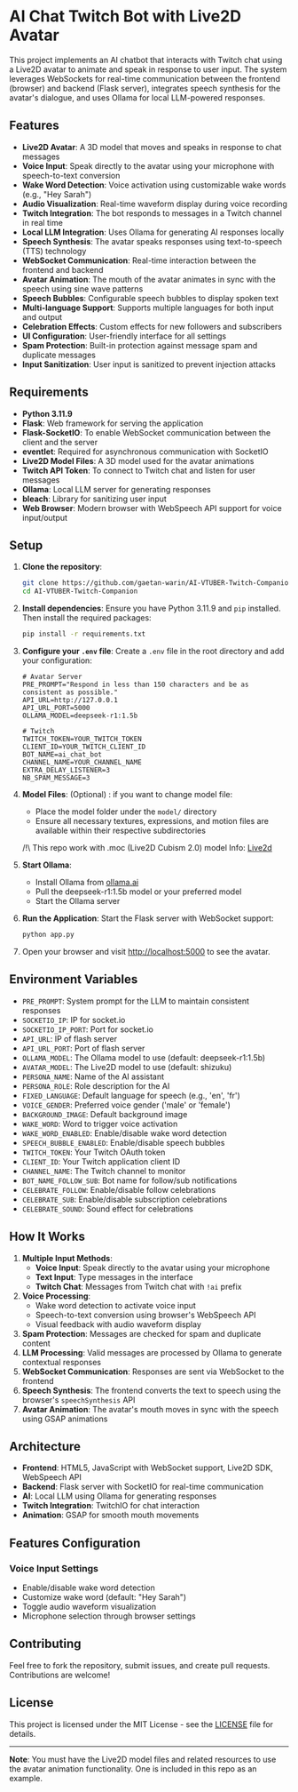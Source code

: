 # AI Chat Twitch Bot with Live2D Avatar

This project implements an AI chatbot that interacts with Twitch chat using a Live2D avatar to animate and speak in response to user input. The system leverages WebSockets for real-time communication between the frontend (browser) and backend (Flask server), integrates speech synthesis for the avatar's dialogue, and uses Ollama for local LLM-powered responses.

## Features

- **Live2D Avatar**: A 3D model that moves and speaks in response to chat messages
- **Voice Input**: Speak directly to the avatar using your microphone with speech-to-text conversion
- **Wake Word Detection**: Voice activation using customizable wake words (e.g., "Hey Sarah")
- **Audio Visualization**: Real-time waveform display during voice recording
- **Twitch Integration**: The bot responds to messages in a Twitch channel in real time
- **Local LLM Integration**: Uses Ollama for generating AI responses locally
- **Speech Synthesis**: The avatar speaks responses using text-to-speech (TTS) technology
- **WebSocket Communication**: Real-time interaction between the frontend and backend
- **Avatar Animation**: The mouth of the avatar animates in sync with the speech using sine wave patterns
- **Speech Bubbles**: Configurable speech bubbles to display spoken text
- **Multi-language Support**: Supports multiple languages for both input and output
- **Celebration Effects**: Custom effects for new followers and subscribers
- **UI Configuration**: User-friendly interface for all settings
- **Spam Protection**: Built-in protection against message spam and duplicate messages
- **Input Sanitization**: User input is sanitized to prevent injection attacks

## Requirements

- **Python 3.11.9**
- **Flask**: Web framework for serving the application
- **Flask-SocketIO**: To enable WebSocket communication between the client and the server
- **eventlet**: Required for asynchronous communication with SocketIO
- **Live2D Model Files**: A 3D model used for the avatar animations
- **Twitch API Token**: To connect to Twitch chat and listen for user messages
- **Ollama**: Local LLM server for generating responses
- **bleach**: Library for sanitizing user input
- **Web Browser**: Modern browser with WebSpeech API support for voice input/output

## Setup

1. **Clone the repository**:
    ```bash
    git clone https://github.com/gaetan-warin/AI-VTUBER-Twitch-Companion.git
    cd AI-VTUBER-Twitch-Companion
    ```

2. **Install dependencies**:
    Ensure you have Python 3.11.9 and `pip` installed. Then install the required packages:
    ```bash
    pip install -r requirements.txt
    ```

3. **Configure your `.env` file**:
    Create a `.env` file in the root directory and add your configuration:
    ```env
    # Avatar Server
    PRE_PROMPT="Respond in less than 150 characters and be as consistent as possible."
    API_URL=http://127.0.0.1
    API_URL_PORT=5000
    OLLAMA_MODEL=deepseek-r1:1.5b

    # Twitch
    TWITCH_TOKEN=YOUR_TWITCH_TOKEN
    CLIENT_ID=YOUR_TWITCH_CLIENT_ID
    BOT_NAME=ai_chat_bot
    CHANNEL_NAME=YOUR_CHANNEL_NAME
    EXTRA_DELAY_LISTENER=3
    NB_SPAM_MESSAGE=3
    ```

4. **Model Files**:
    (Optional) : if you want to change model file:
    - Place the model folder under the `model/` directory
    - Ensure all necessary textures, expressions, and motion files are available within their respective subdirectories
    
    /!\ This repo work with .moc (Live2D Cubism 2.0) model
    Info: [Live2d](https://www.live2d.com/en/)

5. **Start Ollama**:
    - Install Ollama from [ollama.ai](https://ollama.ai)
    - Pull the deepseek-r1:1.5b model or your preferred model
    - Start the Ollama server

6. **Run the Application**:
    Start the Flask server with WebSocket support:
    ```bash
    python app.py
    ```

7. Open your browser and visit [http://localhost:5000](http://localhost:5000) to see the avatar.

## Environment Variables

- `PRE_PROMPT`: System prompt for the LLM to maintain consistent responses
- `SOCKETIO_IP`: IP for socket.io
- `SOCKETIO_IP_PORT`: Port for socket.io
- `API_URL`: IP of flash server
- `API_URL_PORT`: Port of flash server
- `OLLAMA_MODEL`: The Ollama model to use (default: deepseek-r1:1.5b)
- `AVATAR_MODEL`: The Live2D model to use (default: shizuku)
- `PERSONA_NAME`: Name of the AI assistant
- `PERSONA_ROLE`: Role description for the AI
- `FIXED_LANGUAGE`: Default language for speech (e.g., 'en', 'fr')
- `VOICE_GENDER`: Preferred voice gender ('male' or 'female')
- `BACKGROUND_IMAGE`: Default background image
- `WAKE_WORD`: Word to trigger voice activation
- `WAKE_WORD_ENABLED`: Enable/disable wake word detection
- `SPEECH_BUBBLE_ENABLED`: Enable/disable speech bubbles
- `TWITCH_TOKEN`: Your Twitch OAuth token
- `CLIENT_ID`: Your Twitch application client ID
- `CHANNEL_NAME`: The Twitch channel to monitor
- `BOT_NAME_FOLLOW_SUB`: Bot name for follow/sub notifications
- `CELEBRATE_FOLLOW`: Enable/disable follow celebrations
- `CELEBRATE_SUB`: Enable/disable subscription celebrations
- `CELEBRATE_SOUND`: Sound effect for celebrations

## How It Works

1. **Multiple Input Methods**:
   - **Voice Input**: Speak directly to the avatar using your microphone
   - **Text Input**: Type messages in the interface
   - **Twitch Chat**: Messages from Twitch chat with `!ai` prefix
2. **Voice Processing**:
   - Wake word detection to activate voice input
   - Speech-to-text conversion using browser's WebSpeech API
   - Visual feedback with audio waveform display
3. **Spam Protection**: Messages are checked for spam and duplicate content
4. **LLM Processing**: Valid messages are processed by Ollama to generate contextual responses
5. **WebSocket Communication**: Responses are sent via WebSocket to the frontend
6. **Speech Synthesis**: The frontend converts the text to speech using the browser's `speechSynthesis` API
7. **Avatar Animation**: The avatar's mouth moves in sync with the speech using GSAP animations

## Architecture

- **Frontend**: HTML5, JavaScript with WebSocket support, Live2D SDK, WebSpeech API
- **Backend**: Flask server with SocketIO for real-time communication
- **AI**: Local LLM using Ollama for generating responses
- **Twitch Integration**: TwitchIO for chat interaction
- **Animation**: GSAP for smooth mouth movements

## Features Configuration

### Voice Input Settings
- Enable/disable wake word detection
- Customize wake word (default: "Hey Sarah")
- Toggle audio waveform visualization
- Microphone selection through browser settings

## Contributing

Feel free to fork the repository, submit issues, and create pull requests. Contributions are welcome!

## License

This project is licensed under the MIT License - see the [LICENSE](LICENSE) file for details.

---

**Note**: You must have the Live2D model files and related resources to use the avatar animation functionality. One is included in this repo as an example.

